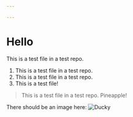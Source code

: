 ```yaml
---

---
```

# Hello

This is a test file in a test repo.

1. This is a test file in a test repo.
2. This is a test file in a test repo.
3. This is a test file!

> This is a test file in a test repo. Pineapple!

There should be an image here:
![Ducky](docs/ducky-square-1.jpeg)
